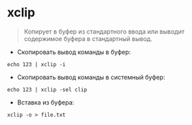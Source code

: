 # xclip

> Копирует в буфер из стандартного ввода или выводит содержимое буфера в стандартный вывод.

- Скопировать вывод команды в буфер:

`echo 123 | xclip -i`

- Скопировать вывод команды в системный буфер:

`echo 123 | xclip -sel clip`

- Вставка из буфера:

`xclip -o > file.txt`
